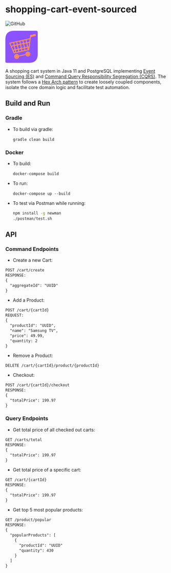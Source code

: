 # shopping-cart-event-sourced

![GitHub](https://img.shields.io/github/license/cbeardsmore/scart?style=plastic)

<img src="./logo.png" height="100">

A shopping cart system in Java 11 and PostgreSQL implementing [Event Sourcing (ES)](https://martinfowler.com/eaaDev/EventSourcing.html) and [Command Query Responsibility Segregation (CQRS)](https://docs.microsoft.com/en-us/azure/architecture/patterns/cqrs).
The system follows a [Hex Arch pattern](https://en.wikipedia.org/wiki/Hexagonal_architecture_(software)) to create loosely coupled components, isolate the core domain logic and facilitate test automation.

## Build and Run

### Gradle

- To build via gradle:

    `gradle clean build`

### Docker

- To build:

    `docker-compose build`

- To run:

    `docker-compose up --build`


- To test via Postman while running:

	```sh
	npm install -g newman
	./postman/test.sh
	```

## API

### Command Endpoints

- Create a new Cart:

```
POST /cart/create
RESPONSE:
{
  "aggregateId": "UUID"
}
```

- Add a Product:

```
POST /cart/{cartId}
REQUEST: 
{
  "productId": "UUID",
  "name": "Samsung TV",
  "price": 49.99,
  "quantity: 2
}
```

- Remove a Product:

```
DELETE /cart/{cartId}/product/{productId}
```

- Checkout:

```
POST /cart/{cartId}/checkout
RESPONSE:
{
  "totalPrice": 199.97
}
```

### Query Endpoints

- Get total price of all checked out carts:

```
GET /carts/total
RESPONSE:
{
  "totalPrice": 199.97
}
```

- Get total price of a specific cart:

```
GET /cart/{cartId}
RESPONSE:
{
  "totalPrice": 199.97
}
```

- Get top 5 most popular products:

```
GET /product/popular
RESPONSE:
{
  "popularProducts": [
    {
      "productId": "UUID"
      "quantity": 430
    }
  ]
}
```
